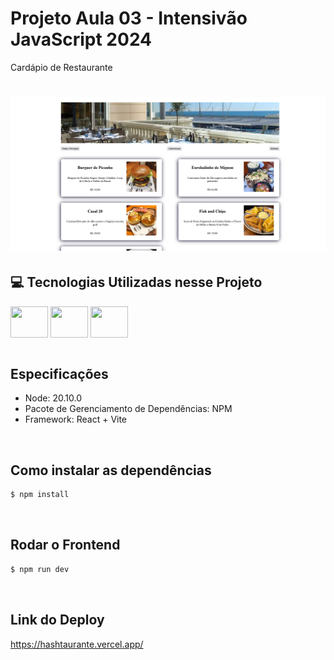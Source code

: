 # Projeto Aula 03 - Intensivão JavaScript 2024
Cardápio de Restaurante

<h1 align="center">
  <img alt="Dom Casmurro" title="Dom Casmurro" width="700" src="public/site.png" />
</h1>


## 💻 Tecnologias Utilizadas nesse Projeto
<div style="display: inline_block">
  <img align="center" height="50" width="60" src="https://cdn.jsdelivr.net/gh/devicons/devicon/icons/react/react-original.svg">
  <img align="center" height="50" width="60" src="https://cdn.jsdelivr.net/gh/devicons/devicon/icons/css3/css3-original.svg">
  <img align="center" height="50" width="60" src="https://cdn.jsdelivr.net/gh/devicons/devicon/icons/javascript/javascript-original.svg">
</div>

<br>

## Especificações
- Node: 20.10.0
- Pacote de Gerenciamento de Dependências: NPM
- Framework: React + Vite

<br>

## Como instalar as dependências
```bash
$ npm install
```

<br>

## Rodar o Frontend
```bash
$ npm run dev
```

<br>

## Link do Deploy
https://hashtaurante.vercel.app/